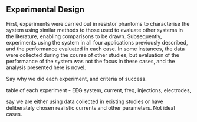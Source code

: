 ## Experimental Design

First, experiments were carried out in resistor phantoms to characterise the system using similar methods to those used to evaluate other systems in the literature, enabling comparisons to be drawn. Subsequently, experiments using the system in all four applications previously described, and the performance evaluated in each case. In some instances, the data were collected during the course of other studies, but evaluation of the performance of the system was not the focus in these cases, and the analysis presented here is novel. 






Say why we did each experiment, and criteria of success.

table of each experiment - EEG system, current, freq, injections, electrodes, 

say we are either using data collected in existing studies or have deliberately chosen realistic currents and other parameters. Not ideal cases.